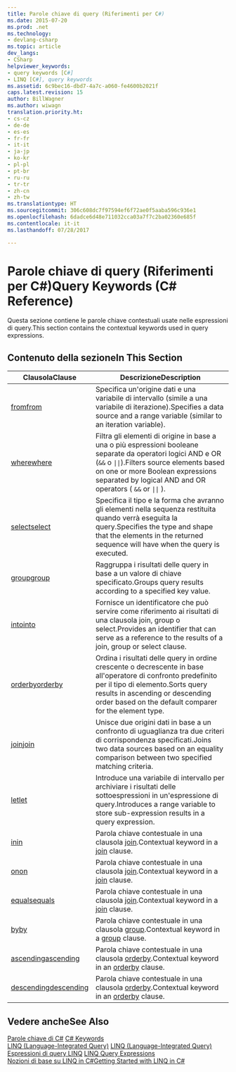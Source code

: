 ```yaml
---
title: Parole chiave di query (Riferimenti per C#)
ms.date: 2015-07-20
ms.prod: .net
ms.technology:
- devlang-csharp
ms.topic: article
dev_langs:
- CSharp
helpviewer_keywords:
- query keywords [C#]
- LINQ [C#], query keywords
ms.assetid: 6c9bec16-dbd7-4a7c-a060-fe4600b2021f
caps.latest.revision: 15
author: BillWagner
ms.author: wiwagn
translation.priority.ht:
- cs-cz
- de-de
- es-es
- fr-fr
- it-it
- ja-jp
- ko-kr
- pl-pl
- pt-br
- ru-ru
- tr-tr
- zh-cn
- zh-tw
ms.translationtype: HT
ms.sourcegitcommit: 306c608dc7f97594ef6f72ae0f5aaba596c936e1
ms.openlocfilehash: 6dadce6d48e711032cca03a7f7c2ba02360e685f
ms.contentlocale: it-it
ms.lasthandoff: 07/28/2017

---
```

# <a name="query-keywords-c-reference"></a><span data-ttu-id="dc9de-102">Parole chiave di query (Riferimenti per C#)</span><span class="sxs-lookup"><span data-stu-id="dc9de-102">Query Keywords (C# Reference)</span></span>
<span data-ttu-id="dc9de-103">Questa sezione contiene le parole chiave contestuali usate nelle espressioni di query.</span><span class="sxs-lookup"><span data-stu-id="dc9de-103">This section contains the contextual keywords used in query expressions.</span></span>  
  
## <a name="in-this-section"></a><span data-ttu-id="dc9de-104">Contenuto della sezione</span><span class="sxs-lookup"><span data-stu-id="dc9de-104">In This Section</span></span>  
  
|<span data-ttu-id="dc9de-105">Clausola</span><span class="sxs-lookup"><span data-stu-id="dc9de-105">Clause</span></span>|<span data-ttu-id="dc9de-106">Descrizione</span><span class="sxs-lookup"><span data-stu-id="dc9de-106">Description</span></span>|  
|------------|-----------------|  
|[<span data-ttu-id="dc9de-107">from</span><span class="sxs-lookup"><span data-stu-id="dc9de-107">from</span></span>](../../../csharp/language-reference/keywords/from-clause.md)|<span data-ttu-id="dc9de-108">Specifica un'origine dati e una variabile di intervallo (simile a una variabile di iterazione).</span><span class="sxs-lookup"><span data-stu-id="dc9de-108">Specifies a data source and a range variable (similar to an iteration variable).</span></span>|  
|[<span data-ttu-id="dc9de-109">where</span><span class="sxs-lookup"><span data-stu-id="dc9de-109">where</span></span>](../../../csharp/language-reference/keywords/where-clause.md)|<span data-ttu-id="dc9de-110">Filtra gli elementi di origine in base a una o più espressioni booleane separate da operatori logici AND e OR (`&&` o <code>&#124;&#124;</code>).</span><span class="sxs-lookup"><span data-stu-id="dc9de-110">Filters source elements based on one or more Boolean expressions separated by logical AND and OR operators ( `&&` or <code>&#124;&#124;</code> ).</span></span>|  
|[<span data-ttu-id="dc9de-111">select</span><span class="sxs-lookup"><span data-stu-id="dc9de-111">select</span></span>](../../../csharp/language-reference/keywords/select-clause.md)|<span data-ttu-id="dc9de-112">Specifica il tipo e la forma che avranno gli elementi nella sequenza restituita quando verrà eseguita la query.</span><span class="sxs-lookup"><span data-stu-id="dc9de-112">Specifies the type and shape that the elements in the returned sequence will have when the query is executed.</span></span>|  
|[<span data-ttu-id="dc9de-113">group</span><span class="sxs-lookup"><span data-stu-id="dc9de-113">group</span></span>](../../../csharp/language-reference/keywords/group-clause.md)|<span data-ttu-id="dc9de-114">Raggruppa i risultati delle query in base a un valore di chiave specificato.</span><span class="sxs-lookup"><span data-stu-id="dc9de-114">Groups query results according to a specified key value.</span></span>|  
|[<span data-ttu-id="dc9de-115">into</span><span class="sxs-lookup"><span data-stu-id="dc9de-115">into</span></span>](../../../csharp/language-reference/keywords/into.md)|<span data-ttu-id="dc9de-116">Fornisce un identificatore che può servire come riferimento ai risultati di una clausola join, group o select.</span><span class="sxs-lookup"><span data-stu-id="dc9de-116">Provides an identifier that can serve as a reference to the results of a join, group or select clause.</span></span>|  
|[<span data-ttu-id="dc9de-117">orderby</span><span class="sxs-lookup"><span data-stu-id="dc9de-117">orderby</span></span>](../../../csharp/language-reference/keywords/orderby-clause.md)|<span data-ttu-id="dc9de-118">Ordina i risultati delle query in ordine crescente o decrescente in base all'operatore di confronto predefinito per il tipo di elemento.</span><span class="sxs-lookup"><span data-stu-id="dc9de-118">Sorts query results in ascending or descending order based on the default comparer for the element type.</span></span>|  
|[<span data-ttu-id="dc9de-119">join</span><span class="sxs-lookup"><span data-stu-id="dc9de-119">join</span></span>](../../../csharp/language-reference/keywords/join-clause.md)|<span data-ttu-id="dc9de-120">Unisce due origini dati in base a un confronto di uguaglianza tra due criteri di corrispondenza specificati.</span><span class="sxs-lookup"><span data-stu-id="dc9de-120">Joins two data sources based on an equality comparison between two specified matching criteria.</span></span>|  
|[<span data-ttu-id="dc9de-121">let</span><span class="sxs-lookup"><span data-stu-id="dc9de-121">let</span></span>](../../../csharp/language-reference/keywords/let-clause.md)|<span data-ttu-id="dc9de-122">Introduce una variabile di intervallo per archiviare i risultati delle sottoespressioni in un'espressione di query.</span><span class="sxs-lookup"><span data-stu-id="dc9de-122">Introduces a range variable to store sub-expression results in a query expression.</span></span>|  
|[<span data-ttu-id="dc9de-123">in</span><span class="sxs-lookup"><span data-stu-id="dc9de-123">in</span></span>](../../../csharp/language-reference/keywords/in.md)|<span data-ttu-id="dc9de-124">Parola chiave contestuale in una clausola [join](../../../csharp/language-reference/keywords/join-clause.md).</span><span class="sxs-lookup"><span data-stu-id="dc9de-124">Contextual keyword in a [join](../../../csharp/language-reference/keywords/join-clause.md) clause.</span></span>|  
|[<span data-ttu-id="dc9de-125">on</span><span class="sxs-lookup"><span data-stu-id="dc9de-125">on</span></span>](../../../csharp/language-reference/keywords/on.md)|<span data-ttu-id="dc9de-126">Parola chiave contestuale in una clausola [join](../../../csharp/language-reference/keywords/join-clause.md).</span><span class="sxs-lookup"><span data-stu-id="dc9de-126">Contextual keyword in a [join](../../../csharp/language-reference/keywords/join-clause.md) clause.</span></span>|  
|[<span data-ttu-id="dc9de-127">equals</span><span class="sxs-lookup"><span data-stu-id="dc9de-127">equals</span></span>](../../../csharp/language-reference/keywords/equals.md)|<span data-ttu-id="dc9de-128">Parola chiave contestuale in una clausola [join](../../../csharp/language-reference/keywords/join-clause.md).</span><span class="sxs-lookup"><span data-stu-id="dc9de-128">Contextual keyword in a [join](../../../csharp/language-reference/keywords/join-clause.md) clause.</span></span>|  
|[<span data-ttu-id="dc9de-129">by</span><span class="sxs-lookup"><span data-stu-id="dc9de-129">by</span></span>](../../../csharp/language-reference/keywords/by.md)|<span data-ttu-id="dc9de-130">Parola chiave contestuale in una clausola [group](../../../csharp/language-reference/keywords/group-clause.md).</span><span class="sxs-lookup"><span data-stu-id="dc9de-130">Contextual keyword in a [group](../../../csharp/language-reference/keywords/group-clause.md) clause.</span></span>|  
|[<span data-ttu-id="dc9de-131">ascending</span><span class="sxs-lookup"><span data-stu-id="dc9de-131">ascending</span></span>](../../../csharp/language-reference/keywords/ascending.md)|<span data-ttu-id="dc9de-132">Parola chiave contestuale in una clausola [orderby](../../../csharp/language-reference/keywords/orderby-clause.md).</span><span class="sxs-lookup"><span data-stu-id="dc9de-132">Contextual keyword in an [orderby](../../../csharp/language-reference/keywords/orderby-clause.md) clause.</span></span>|  
|[<span data-ttu-id="dc9de-133">descending</span><span class="sxs-lookup"><span data-stu-id="dc9de-133">descending</span></span>](../../../csharp/language-reference/keywords/descending.md)|<span data-ttu-id="dc9de-134">Parola chiave contestuale in una clausola [orderby](../../../csharp/language-reference/keywords/orderby-clause.md).</span><span class="sxs-lookup"><span data-stu-id="dc9de-134">Contextual keyword in an [orderby](../../../csharp/language-reference/keywords/orderby-clause.md) clause.</span></span>|  
  
## <a name="see-also"></a><span data-ttu-id="dc9de-135">Vedere anche</span><span class="sxs-lookup"><span data-stu-id="dc9de-135">See Also</span></span>  
 <span data-ttu-id="dc9de-136">[Parole chiave di C#](../../../csharp/language-reference/keywords/index.md) </span><span class="sxs-lookup"><span data-stu-id="dc9de-136">[C# Keywords](../../../csharp/language-reference/keywords/index.md) </span></span>  
 <span data-ttu-id="dc9de-137">[LINQ (Language-Integrated Query)](http://msdn.microsoft.com/library/a73c4aec-5d15-4e98-b962-1274021ea93d) </span><span class="sxs-lookup"><span data-stu-id="dc9de-137">[LINQ (Language-Integrated Query)](http://msdn.microsoft.com/library/a73c4aec-5d15-4e98-b962-1274021ea93d) </span></span>  
 <span data-ttu-id="dc9de-138">[Espressioni di query LINQ](../../../csharp/programming-guide/linq-query-expressions/index.md) </span><span class="sxs-lookup"><span data-stu-id="dc9de-138">[LINQ Query Expressions](../../../csharp/programming-guide/linq-query-expressions/index.md) </span></span>  
 [<span data-ttu-id="dc9de-139">Nozioni di base su LINQ in C#</span><span class="sxs-lookup"><span data-stu-id="dc9de-139">Getting Started with LINQ in C#</span></span>](../../../csharp/programming-guide/concepts/linq/getting-started-with-linq.md)


